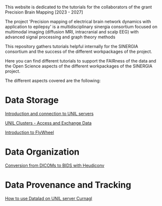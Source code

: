 ﻿

This website is dedicated to the tutorials for the collaborators of the grant Precision Brain Mapping [2023 - 2027]

The project 'Precision mapping of electrical brain network dynamics with application to epilepsy' is a multidisciplinary sinergia consortium focused on multimodal imaging (diffusion MRI, intracranial and scalp EEG) with advanced signal processing and graph theory methods

This repository gathers tutorials helpful internally for the SINERGIA consortium and the success of the different workpackages of the project. 

Here you can find different tutorials to support the FAIRness of the data and the Open Science aspects of the different workpackages of the SINERGIA project. 

The different aspects covered are the following:


# Data Storage

<a href="https://docs.google.com/presentation/d/1ZWwcAsGAr1E9JHzm2_QTaDomR5hfqQ7unxlJM0U08Xw/edit#slide=id.p"> Introduction and connection to UNIL servers </a>

<a href="https://github.com/Sinergia-Consortium-Precision-Mapping/Tutorials/blob/main/Access_UNILstorage.md"> UNIL Clusters - Access and Exchange Data </a>

<a href="https://docs.google.com/presentation/d/1R1gflAF9BO8bVpxp9-lGcZETydWx-ZvwLaDTxDDPzJQ/edit#slide=id.g275d53cac55_0_5"> Introduction to FlyWheel </a>

# Data Organization

<a href="https://docs.google.com/presentation/d/16TDu_oTFkY_mekpkHOHxHfU2ZsNvmQvCG32i4ZVRV5c/edit#slide=id.g275cec3b009_0_20"> Conversion from DICOMs to BIDS with Heudiconv </a>



# Data Provenance and Tracking

<a href="https://docs.google.com/presentation/d/1DPdWmoI3m5hnBlztRSs2s-DSSOp4uRmKr-6kJ5ltmAs/edit#slide=id.g275f4cb9f81_1_79"> How to use Datalad on UNIL server Curnagl </a>